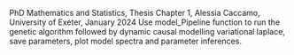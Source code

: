 PhD Mathematics and Statistics, Thesis Chapter 1, Alessia Caccamo, University of Exeter, January 2024
Use model_Pipeline function to run the genetic algorithm followed by dynamic causal modelling variational laplace, save parameters, plot model spectra and parameter inferences.
